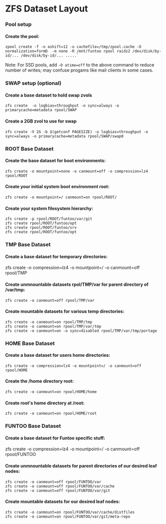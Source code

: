 ZFS Dataset Layout
==================

### Pool setup

#### Create the pool:
    zpool create -f -o ashift=12 -o cachefile=/tmp/zpool.cache -O normalization=formD  -m none -R /mnt/funtoo rpool raidz2 /dev/disk/by-id/... /dev/disk/by-id/... .....`
    
Note: For SSD pools, add `-O atime=off` to the above command to reduce number of writes; may confuse progams like mail clients in some cases.


### SWAP setup (optional)

#### Create a base dataset to hold swap zvols
    zfs create  -o logbias=throughput -o sync=always -o primarycache=metadata rpool/SWAP

#### Create a 2GB zvol to use for swap
    zfs create -V 2G -b $(getconf PAGESIZE) -o logbias=throughput -o sync=always -o primarycache=metadata rpool/SWAP/swap0


### ROOT Base Dataset

#### Create the base dataset for boot environments:
    zfs create -o mountpoint=none -o canmount=off -o compression=lz4 rpool/ROOT

#### Create your initial system boot environment root:
    zfs create -o mountpoint=/ canmount=on rpool/ROOT/

#### Create your system filesystem hierarchy:
    zfs create -p rpool/ROOT/funtoo/var/git
    zfs create rpool/ROOT/funtoo/opt
    zfs create rpool/ROOT/funtoo/srv
    zfs create rpool/ROOT/funtoo/opt

### TMP Base Dataset

#### Create a base dataset for temporary directories:
zfs create -o compression=lz4 -o mountpoint=/ -o canmount=off rpool/TMP

#### Create unmnountable datasets rpol/TMP/var for parent directory of /var/tmp:
    zfs create -o canmount=off rpool/TMP/var

#### Create mountable datasets for various temp directories:
    zfs create -o canmount=on rpool/TMP/tmp
    zfs create -o canmount=on rpool/TMP/var/tmp
    zfs create -o canmount=on -o sync=disabled rpool/TMP/var/tmp/portage


### HOME Base Dataset

#### Create a base dataset for users home directories:
    zfs create -o compression=lz4 -o mountpoint=/ -o canmount=off rpool/HOME

#### Create the /home directory root:
    zfs create -o canmount=on rpool/HOME/home

#### Create root's home directory at /root:
    zfs create -o canmount=on rpool/HOME/root


### FUNTOO Base Dataset

#### Create a base dataset for Funtoo specific stuff:
zfs create -o compression=lz4 -o mountpoint=/ -o canmount=off rpool/FUNTOO

#### Create unmnountable datasets for parent directories of our desired leaf nodes:
    zfs create -o canmount=off rpool/FUNTOO/var
    zfs create -o canmount=off rpool/FUNTOO/var/cache
    zfs create -o canmount=off rpool/FUNTOO/var/git

#### Create mountable datasets for our desired leaf nodes:
    zfs create -o canmount=on rpool/FUNTOO/var/cache/distfiles
    zfs create -o canmount=on rpool/FUNTOO/var/git/meta-repo
